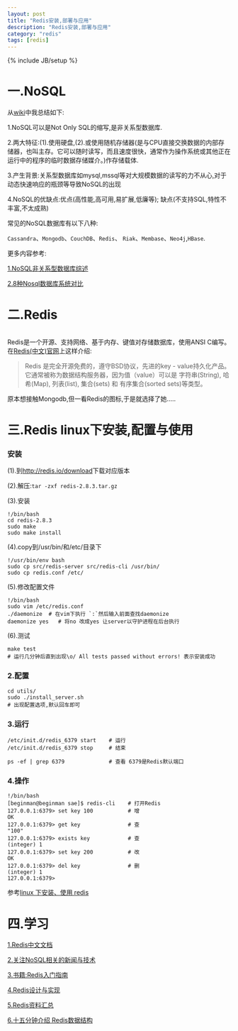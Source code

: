 ```yaml
---
layout: post
title: "Redis安装,部署与应用"
description: "Redis安装,部署与应用"
category: "redis"
tags: [redis]
---
```

{% include JB/setup %}
<h1>一.NoSQL</h1>

<p>从<a href="http://zh.wikipedia.org/zh-cn/NoSQL">wiki</a>中我总结如下:</p>

<p>1.NoSQL可以是Not Only SQL的缩写,是非关系型数据库.</p>

<p>2.两大特征:(1).使用硬盘,(2).或使用随机存储器(是与CPU直接交换数据的内部存储器，也叫主存。它可以随时读写，而且速度很快，通常作为操作系统或其他正在运行中的程序的临时数据存储媒介。)作存储载体.</p>

<p>3.产生背景:关系型数据库如mysql,mssql等对大规模数据的读写的力不从心,对于动态快速响应的瓶颈等导致NoSQL的出现</p>

<p>4.NoSQL的优缺点:优点(高性能,高可用,易扩展,低廉等); 缺点(不支持SQL,特性不丰富,不太成熟)</p>

<p>常见的NoSQL数据库有以下八种:</p>

<p><code>Cassandra</code>、<code>Mongodb</code>、<code>CouchDB</code>、<code>Redis</code>、 <code>Riak</code>、<code>Membase</code>、<code>Neo4j</code>,<code>HBase</code>.</p>

<!--more-->

<p>更多内容参考:</p>

<p><a href="http://www.siat.ac.cn/xscbw/xsqk/201010/W020101009553511860572.pdf">1.NoSQL非关系型数据库综述</a></p>

<p><a href="http://blog.jobbole.com/1344/">2.8种Nosql数据库系统对比</a></p>

<h1>二.Redis</h1>

<p><img src="http://images.cnblogs.com/cnblogs_com/BeginMan/486940/o_0.jpg" alt="" /></p>

<p>Redis是一个开源、支持网络、基于内存、键值对存储数据库，使用ANSI C编写。在<a href="http://www.redis.cn/">Redis(中文)官网</a>上这样介绍:</p>

<blockquote>
  <p>Redis 是完全开源免费的，遵守BSD协议，先进的key - value持久化产品。它通常被称为数据结构服务器，因为值（value）可以是 字符串(String), 哈希(Map), 列表(list), 集合(sets) 和 有序集合(sorted sets)等类型。</p>
</blockquote>

<p>原本想接触Mongodb,但一看Redis的图标,于是就选择了她.....</p>

<h1>三.Redis linux下安装,配置与使用</h1>

<h3>安装</h3>

<p>(1).到<a href="http://redis.io/download">http://redis.io/download</a>下载对应版本</p>

<p>(2).解压:<code>tar -zxf redis-2.8.3.tar.gz</code></p>

<p>(3).安装</p>

<pre><code>!/bin/bash
cd redis-2.8.3 
sudo make 
sudo make install
</code></pre>

<p>(4).copy到/usr/bin/和/etc/目录下</p>

<pre><code>!/usr/bin/env bash
sudo cp src/redis-server src/redis-cli /usr/bin/
sudo cp redis.conf /etc/
</code></pre>

<p>(5).修改配置文件</p>

<pre><code>!/bin/bash
sudo vim /etc/redis.conf
./daemonize  # 在vim下执行 `:`然后输入前面查找daemonize 
daemonize yes   # 将no 改成yes 让server以守护进程在后台执行
</code></pre>

<p>(6).测试</p>

<pre><code>make test
# 运行几分钟后直到出现\o/ All tests passed without errors! 表示安装成功
</code></pre>

<h3>2.配置</h3>

<pre><code>cd utils/
sudo ./install_server.sh  
# 出现配置选项,默认回车即可
</code></pre>

<h3>3.运行</h3>

<pre><code>/etc/init.d/redis_6379 start    # 运行   
/etc/init.d/redis_6379 stop     # 结束

ps -ef | grep 6379              # 查看 6379是Redis默认端口
</code></pre>

<h3>4.操作</h3>

<pre><code>!/bin/bash
[beginman@beginman sae]$ redis-cli    # 打开Redis
127.0.0.1:6379&gt; set key 100           # 增
OK
127.0.0.1:6379&gt; get key               # 查
"100"
127.0.0.1:6379&gt; exists key            # 查
(integer) 1
127.0.0.1:6379&gt; set key 200           # 改
OK
127.0.0.1:6379&gt; del key               # 删
(integer) 1
127.0.0.1:6379&gt; 
</code></pre>

<p>参考<a href="http://blog.csdn.net/daniel_ustc/article/details/18099067">linux 下安装、使用 redis</a></p>

<h1>四.学习</h1>

<p><a href="http://www.redis.cn/">1.Redis中文文档</a></p>

<p><a href="http://blog.nosqlfan.com/">2.关注NoSQL相关的新闻与技术</a></p>

<p><a href="http://book.douban.com/subject/24522045/">3.书籍:Redis入门指南</a></p>

<p><a href="http://book.douban.com/subject/25900156/">4.Redis设计与实现</a></p>

<p><a href="http://blog.nosqlfan.com/html/1282.html">5.Redis资料汇总</a></p>

<p><a href="http://blog.nosqlfan.com/html/3202.html">6.十五分钟介绍 Redis数据结构</a></p>
